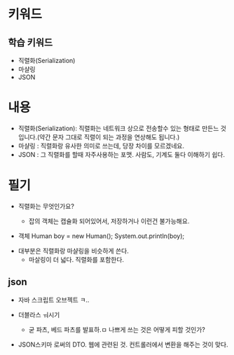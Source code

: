 # 키워드

## 학습 키워드

- 직렬화(Serialization)
- 마샬링
- JSON

# 내용

- 직렬화(Serialization): 직렬화는 네트워크 상으로 전송할수 있는 형태로 만든느 것입니다.(약간 문자 그대로 직렬이 되는 과정을 연상해도 됩니다.)
- 마샬링 : 직렬화랑 유사한 의미로 쓰는데, 당장 차이를 모르겠네요.
- JSON : 그 직렬화를 할때 자주사용하는 포맷. 사람도, 기계도 둘다 이해하기 쉽다.

# 필기

- 직렬화는 무엇인가요?

  - 잡의 객체는 캡슐화 되어있어서, 저장하거나 이런건 불가능해요.

- 객체
  Human boy = new Human();
  System.out.println(boy);

* 대부분은 직렬화랑 마샬링을 비슷하게 쓴다.
  - 마살링이 더 넓다. 직렬화를 포함한다.

## json

- 자바 스크립트 오브젝트 ㅋ..

* 더블라스 ㅝ시기

  - 굳 파츠, 베드 파츠를 발표하.ㅁ
    나쁘게 쓰는 것은 어떻게 피할 것인가?

* JSON스키마 로써의 DTO. 웹에 관련된 것.
  컨트롤러에서 변환을 해주는 것이 맞다.
